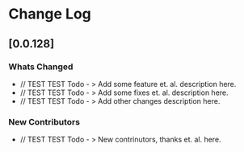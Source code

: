 # Change Log

## [0.0.128]

### Whats Changed

- // TEST TEST Todo - > Add some feature et. al. description here.
- // TEST TEST Todo - > Add some fixes et. al. description here.
- // TEST TEST Todo - > Add other changes description here.

### New Contributors

- // TEST TEST Todo - > New contrinutors, thanks et. al. here.